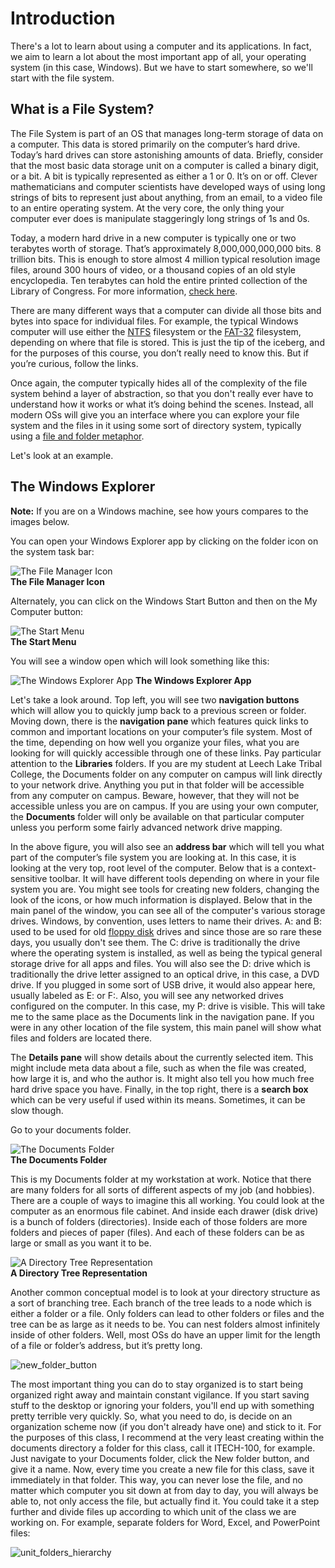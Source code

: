 # Introduction

There's a lot to learn about using a computer and its applications. In fact, we aim to learn a lot about the most important app of all, your operating system (in this case, Windows). But we have to start somewhere, so we'll start with the file system.

## What is a File System?

The File System is part of an OS that manages long-term storage of data on a computer. This data is stored primarily on the computer’s hard drive. Today’s hard drives can store astonishing amounts of data. Briefly, consider that the most basic data storage unit on a computer is called a binary digit, or a bit. A bit is typically represented as either a 1 or 0. It’s on or off. Clever mathematicians and computer scientists have developed ways of using long strings of bits to represent just about anything, from an email, to a video file to an entire operating system. At the very core, the only thing your computer ever does is manipulate staggeringly long strings of 1s and 0s.

Today, a modern hard drive in a new computer is typically one or two terabytes worth of storage. That’s approximately 8,000,000,000,000 bits. 8 trillion bits. This is enough to store almost 4 million typical resolution image files, around 300 hours of video, or a thousand copies of an old style encyclopedia. Ten terabytes can hold the entire printed collection of the Library of Congress. For more information, [check here](http://www.whatsabyte.com/).

There are many different ways that a computer can divide all those bits and bytes into space for individual files. For example, the typical Windows computer will use either the [NTFS](https://en.wikipedia.org/wiki/NTFS) filesystem or the [FAT-32](https://en.wikipedia.org/wiki/File_Allocation_Table) filesystem, depending on where that file is stored. This is just the tip of the iceberg, and for the purposes of this course, you don’t really need to know this. But if you’re curious, follow the links.

Once again, the computer typically hides all of the complexity of the file system behind a layer of abstraction, so that you don't really ever have to understand how it works or what it’s doing behind the scenes. Instead, all modern OSs will give you an interface where you can explore your file system and the files in it using some sort of directory system, typically using a [file and folder metaphor](https://en.wikipedia.org/wiki/Directory_(computing)).

Let's look at an example.

## The Windows Explorer

**Note:** If you are on a Windows machine, see how yours compares to the images below.

You can open your Windows Explorer app by clicking on the folder icon on the system task bar:

![The File Manager Icon](images/task_bar_file_highlighted.png)<br>
**The File Manager Icon**

Alternately, you can click on the Windows Start Button and then on the My Computer button:

![The Start Menu](images/task_bar_windows_button_my_computer.png)<br>
**The Start Menu**

You will see a window open which will look something like this:

![The Windows Explorer App](images/file_system_1.png)
**The Windows Explorer App**

Let's take a look around. Top left, you will see two **navigation buttons** which will allow you to quickly jump back to a previous screen or folder. Moving down, there is the **navigation pane** which features quick links to common and important locations on your computer’s file system. Most of the time, depending on how well you organize your files, what you are looking for will quickly accessible through one of these links. Pay particular attention to the **Libraries** folders. If you are my student at Leech Lake Tribal College, the Documents folder on any computer on campus will link directly to your network drive. Anything you put in that folder will be accessible from any computer on campus. Beware, however, that they will not be accessible unless you are on campus. If you are using your own computer, the **Documents** folder will only be available on that particular computer unless you perform some fairly advanced network drive mapping.

In the above figure, you will also see an **address bar** which will tell you what part of the computer’s file system you are looking at. In this case, it is looking at the very top, root level of the computer. Below that is a context-sensitive toolbar. It will have different tools depending on where in your file system you are. You might see tools for creating new folders, changing the look of the icons, or how much information is displayed. Below that in the main panel of the window, you can see all of the computer's various storage drives. Windows, by convention, uses letters to name their drives. A: and B: used to be used for old [floppy disk](http://images.google.com/search?tbm=isch&q=floppy+disk) drives and since those are so rare these days, you usually don't see them. The C: drive is traditionally the drive where the operating system is installed, as well as being the typical general storage drive for all apps and files. You will also see the D: drive which is traditionally the drive letter assigned to an optical drive, in this case, a DVD drive. If you plugged in some sort of USB drive, it would also appear here, usually labeled as E: or F:. Also, you will see any networked drives configured on the computer. In this case, my P: drive is visible. This will take me to the same place as the Documents link in the navigation pane. If you were in any other location of the file system, this main panel will show what files and folders are located there.

The **Details pane** will show details about the currently selected item. This might include meta data about a file, such as when the file was created, how large it is, and who the author is. It might also tell you how much free hard drive space you have. Finally, in the top right, there is a **search box** which can be very useful if used within its means. Sometimes, it can be slow though.

Go to your documents folder.

![The Documents Folder](images/documents_folder.png)<br>
**The Documents Folder**

This is my Documents folder at my workstation at work. Notice that there are many folders for all sorts of different aspects of my job (and hobbies). There are a couple of ways to imagine this all working. You could look at the computer as an enormous file cabinet. And inside each drawer (disk drive) is a bunch of folders (directories). Inside each of those folders are more folders and pieces of paper (files). And each of these folders can be as large or small as you want it to be.

![A Directory Tree Representation](images/directory_tree.jpg)<br>
**A Directory Tree Representation**

Another common conceptual model is to look at your directory structure as a sort of branching tree. Each branch of the tree leads to a node which is either a folder or a file. Only folders can lead to other folders or files and the tree can be as large as it needs to be. You can nest folders almost infinitely inside of other folders. Well, most OSs do have an upper limit for the length of a file or folder’s address, but it’s pretty long.

![new_folder_button](images/new_folder_button.png)

The most important thing you can do to stay organized is to start being organized right away and maintain constant vigilance. If you start saving stuff to the desktop or ignoring your folders, you'll end up with something pretty terrible very quickly. So, what you need to do, is decide on an organization scheme now (if you don't already have one) and stick to it. For the purposes of this class, I recommend at the very least creating within the documents directory a folder for this class, call it ITECH-100, for example. Just navigate to your Documents folder, click the New folder button, and give it a name. Now, every time you create a new file for this class, save it immediately in that folder. This way, you can never lose the file, and no matter which computer you sit down at from day to day, you will always be able to, not only access the file, but actually find it. You could take it a step further and divide files up according to which unit of the class we are working on. For example, separate folders for Word, Excel, and PowerPoint files:

![unit_folders_hierarchy](images/unit_folders_hierarchy.png)

